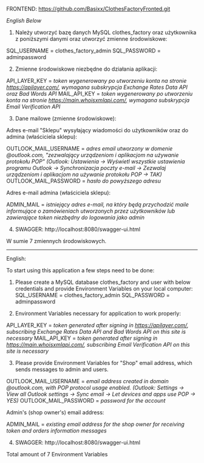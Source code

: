 FRONTEND: https://github.com/Basixx/ClothesFactoryFronted.git

*English Below*

1. Należy utworzyć bazę danych MySQL clothes_factory oraz użytkownika z poniższymi danymi oraz utworzyć zmienne środowiskowe:

SQL_USERNAME = clothes_factory_admin
SQL_PASSWORD = adminpassword

2. Zmienne środowiskowe niezbędne do działania aplikacji:

API_LAYER_KEY = *token wygenerowany po utworzeniu konta na stronie https://apilayer.com/, wymagana subskrypcja Exchange Rates Data API oraz Bad Words API*
MAIL_API_KEY = *token wygenerowany po utworzeniu konta na stronie https://main.whoisxmlapi.com/, wymagana subskrypcja Email Verification API*


3. Dane mailowe (zmienne środowiskowe):

Adres e-mail "Sklepu" wysyłający wiadomości do użytkowników oraz do admina (właściciela sklepu):

OUTLOOK_MAIL_USERNAME = *adres email utworzony w domenie @outlook.com, "zezwalający urządzeniom i aplikacjom na używanie protokołu POP"
(Outlook: Ustawienia -> Wyświetl wszystkie ustawienia programu Outlook -> Synchronizacja poczty e-mail -> Zezwalaj urządzeniom i aplikacjom na używanie protokołu POP -> TAK)*
OUTLOOK_MAIL_PASSWORD = *hasło do powyższego adresu*

Adres e-mail admina (właściciela sklepu):

ADMIN_MAIL = *istniejący adres e-mail, na który będą przychodzić maile informujące o zamówieniach utworzonych przez użytkowników lub zawierające token niezbędny do logowania jako admin*

4. SWAGGER:
   http://localhost:8080/swagger-ui.html

W sumie 7 zmiennych środowiskowych.
___________________________________________________

English:

To start using this application a few steps need to be done:

1. Please create a MySQL database clothes_factory and user with below credentials and provide Environment Variables on your local computer:
   SQL_USERNAME = clothes_factory_admin
   SQL_PASSWORD = adminpassword

2. Environment Variables necessary for application to work properly:

API_LAYER_KEY = *token generated after signing in https://apilayer.com/, subscribing Exchange Rates Data API and Bad Words API on this site is necessary*
MAIL_API_KEY = *token generated after signing in https://main.whoisxmlapi.com/, subscribing Email Verification API on this site is necessary*

3. Please provide Environment Variables for "Shop" email address, which sends messages to admin and users.

OUTLOOK_MAIL_USERNAME = *email address created in domain @outlook.com, with POP protocol usage enabled.
(Outlook: Settings -> View all Outlook settings -> Sync email -> Let devices and apps use POP -> YES)*
OUTLOOK_MAIL_PASSWORD = *password for  the account*

Admin's (shop owner's) email address:

ADMIN_MAIL = *existing email address for the shop owner for receiving token and orders information messages*

4. SWAGGER:
   http://localhost:8080/swagger-ui.html

Total amount of 7 Environment Variables